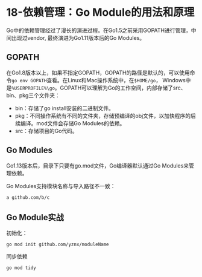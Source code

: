 # 18-依赖管理：Go Module的用法和原理

Go中的依赖管理经过了漫长的演进过程。在Go1.5之前采用GOPATH进行管理，中间出现过vendor, 最终演进为Go1.11版本后的Go Modules。

## GOPATH

在Go1.8版本以上，如果不指定GOPATH，GOPATH的路径是默认的，可以使用命令`go env GOPATH`查看。在Linux和Mac操作系统中，在`$HOME/go`，
Windows中是`%USERPROFILE%\go`。GOPATH可以理解为Go的工作空间，内部存储了src、bin、pkg三个文件夹：

- bin：存储了go install安装的二进制文件。
- pkg：不同操作系统有不同的文件夹，存储预编译的obj文件，以加快程序的后续编译。mod文件会存储Go Modules的依赖。
- src：存储项目的Go代码。

## Go Modules

Go1.13版本后，目录下只要有go.mod文件，Go编译器默认通过Go Modules来管理依赖。

Go Modules支持模块名称与导入路径不一致：

```
a github.com/b/c
```

## Go Module实战

初始化：

```
go mod init github.com/yznx/moduleName
```

同步依赖

```
go mod tidy
```

